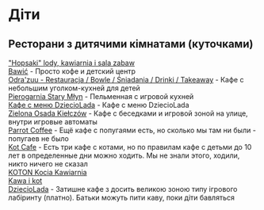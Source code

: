 # Діти

## Ресторани з дитячими кімнатами (куточками)	

["Hopsaki" lody, kawiarnia i sala zabaw][1]	<br /> 
[Bawić][2] - Просто кофе и детский центр <br />
[Odra'zuu - Restauracja / Bowle / Śniadania / Drinki / Takeaway][3] - Кафе с небольшим уголком-кухней для детей <br />
[Pierogarnia Stary Młyn][4] - Пельменная с игровой кухней <br />
[Кафе с меню DziecioLada][5] - Кафе с меню DziecioLada <br />
[Zielona Osada Kiełczów][6] - Кафе с беседками и игровой зоной на улице, внутри игровые автоматы <br />
[Parrot Coffee][7] - Ещё кафе с попугаями есть, но сколько мы там ни были - попугаев не было <br />
[Kot Cafe][8] - Есть три кафе с котами, но по правилам кафе с детьми до 10 лет в определенные дни можно ходить. Мы не знали этого, ходили, никто ничего не сказал<br />
[KOTON Kocia Kawiarnia][9]<br />
[Kawa i kot][10]	
[DziecioLada][11] - Затишне кафе з досить великою зоною типу ігрового лабіринту (платно). Батьки можуть пити каву, поки діти бавляться <br />

<!-- resources -->

[1]: https://maps.app.goo.gl/3BjRqL8tAtWNrtaJ6?g_st=ic
[2]: https://maps.app.goo.gl/iVLFKRcx8bi1TQ2cA?g_st=ic 
[3]: https://maps.app.goo.gl/CcZAsaEURLdumTa17?g_st=ic
[4]: https://maps.app.goo.gl/TjnMyHrapixJfXPM8?g_st=ic
[5]: https://maps.app.goo.gl/dPKepCHtsPkyQNUo6?g_st=ic
[6]: https://maps.app.goo.gl/MU5Bpzyucu6mQikB8?g_st=ic
[7]: https://maps.app.goo.gl/fyb4Qch1QBAyTwsZ9?g_st=ic
[8]: https://maps.app.goo.gl/Cu7u3KiKjgZaYAVA6?g_st=ic
[9]: https://maps.app.goo.gl/dQjQsndDXqggZyFt7?g_st=ic
[10]: https://maps.app.goo.gl/sQjUiP2pGNMGRCYJ8?g_st=ic
[11]: https://goo.gl/maps/J94VFnw3SyGGcHjh8

